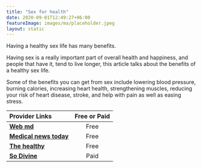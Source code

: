 ```yaml
---
title: "Sex for health"
date: 2020-09-01T12:49:27+06:00
featureImage: images/ma/placeholder.jpeg
layout: static
---
```


Having a healthy sex life has many benefits.

Having sex is a really important part of overall health and happiness, and people that have it, tend to live longer, this article talks about the benefits of a healthy sex life.

Some of the benefits you can get from sex include lowering blood pressure, burning calories, increasing heart health, strengthening muscles, reducing your risk of heart disease, stroke, and help with pain as well as easing stress.

| Provider Links      | Free or Paid  |  
| :-----------          | :--------------:      |  
| [**Web md**](https://www.webmd.com/sex-relationships/guide/sex-and-health) | Free | 
| [**Medical news today**](https://www.medicalnewstoday.com/articles/how-often-do-couples-have-sex) | Free | 
| [**The healthy**](https://www.thehealthy.com/sex/health-benefits-of-sex/) | Free | 
| [**So Divine**](https://www.awin1.com/cread.php?awinmid=28367&awinaffid=1198638&ued=https%3A%2F%2Fso-divine.com%2F) | Paid | 
  

<br/><br/>






